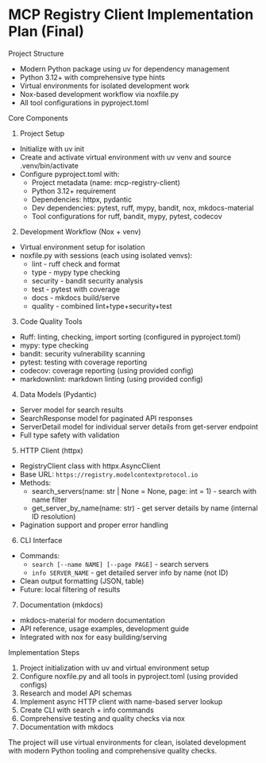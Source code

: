 # MCP Registry Client Implementation Plan (Final)

Project Structure

- Modern Python package using uv for dependency management
- Python 3.12+ with comprehensive type hints
- Virtual environments for isolated development work
- Nox-based development workflow via noxfile.py
- All tool configurations in pyproject.toml

Core Components

1. Project Setup

- Initialize with uv init
- Create and activate virtual environment with uv venv and source .venv/bin/activate
- Configure pyproject.toml with:
  - Project metadata (name: mcp-registry-client)
  - Python 3.12+ requirement
  - Dependencies: httpx, pydantic
  - Dev dependencies: pytest, ruff, mypy, bandit, nox, mkdocs-material
  - Tool configurations for ruff, bandit, mypy, pytest, codecov

2. Development Workflow (Nox + venv)

- Virtual environment setup for isolation
- noxfile.py with sessions (each using isolated venvs):
  - lint - ruff check and format
  - type - mypy type checking
  - security - bandit security analysis
  - test - pytest with coverage
  - docs - mkdocs build/serve
  - quality - combined lint+type+security+test

3. Code Quality Tools

- Ruff: linting, checking, import sorting (configured in pyproject.toml)
- mypy: type checking
- bandit: security vulnerability scanning
- pytest: testing with coverage reporting
- codecov: coverage reporting (using provided config)
- markdownlint: markdown linting (using provided config)

4. Data Models (Pydantic)

- Server model for search results
- SearchResponse model for paginated API responses
- ServerDetail model for individual server details from get-server endpoint
- Full type safety with validation

5. HTTP Client (httpx)

- RegistryClient class with httpx.AsyncClient
- Base URL: `https://registry.modelcontextprotocol.io`
- Methods:
  - search_servers(name: str | None = None, page: int = 1) - search with name filter
  - get_server_by_name(name: str) - get server details by name (internal ID resolution)
- Pagination support and proper error handling

6. CLI Interface

- Commands:
  - `search [--name NAME] [--page PAGE]` - search servers
  - `info SERVER_NAME` - get detailed server info by name (not ID)
- Clean output formatting (JSON, table)
- Future: local filtering of results

7. Documentation (mkdocs)

- mkdocs-material for modern documentation
- API reference, usage examples, development guide
- Integrated with nox for easy building/serving

Implementation Steps

1. Project initialization with uv and virtual environment setup
2. Configure noxfile.py and all tools in pyproject.toml (using provided configs)
3. Research and model API schemas
4. Implement async HTTP client with name-based server lookup
5. Create CLI with search + info commands
6. Comprehensive testing and quality checks via nox
7. Documentation with mkdocs

The project will use virtual environments for clean, isolated development with
modern Python tooling and comprehensive quality checks.
